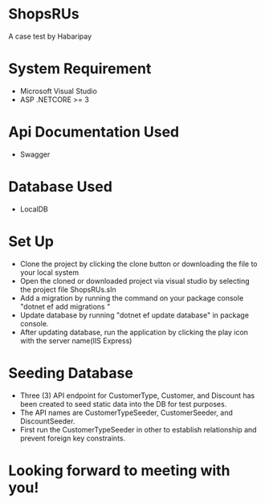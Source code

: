 # ShopsRUs
A case test by Habaripay

# System Requirement
- Microsoft Visual Studio
- ASP .NETCORE >= 3

# Api Documentation Used
- Swagger

# Database Used
- LocalDB

# Set Up
- Clone the project by clicking the clone button or downloading the file to your local system
- Open the cloned or downloaded project via visual studio by selecting the project file ShopsRUs.sln
- Add a migration by running the command on your package console "dotnet ef add migrations <name of migration>"
- Update database by running "dotnet ef update database" in package console.
- After updating database, run the application by clicking the play icon with the server name(IIS Express)

# Seeding Database 
- Three (3) API endpoint for CustomerType, Customer, and Discount has been created to seed static data into the DB for test purposes.
- The API names are CustomerTypeSeeder, CustomerSeeder, and DiscountSeeder.
- First run the CustomerTypeSeeder in other to establish relationship and prevent foreign key constraints.

# Looking forward to meeting with you!

